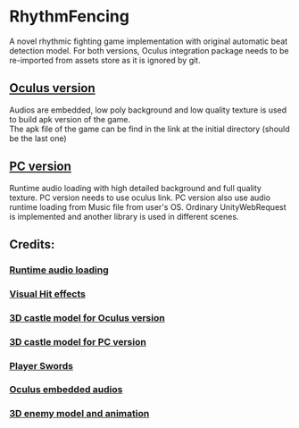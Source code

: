 # RhythmFencing
A novel rhythmic fighting game implementation with original automatic beat detection model.
For both versions, Oculus integration package needs to be re-imported from assets store as it is ignored by git.

## [Oculus version](https://github.com/yizhengliu/RhythmFencing/tree/oculus-product)
Audios are embedded, low poly background and low quality texture is used to build apk version of the game.  
The apk file of the game can be find in the link at the initial directory (should be the last one)
## [PC version](https://github.com/yizhengliu/RhythmFencing/tree/PC-final-product)
Runtime audio loading with high detailed background and full quality texture.
PC version needs to use oculus link.
PC version also use audio runtime loading from Music file from user's OS. Ordinary UnityWebRequest is implemented and
another library is used in different scenes.
## Credits:
### [Runtime audio loading](https://assetstore.unity.com/packages/tools/audio/audioimporter-146746)

### [Visual Hit effects](https://assetstore.unity.com/packages/vfx/particles/hit-impact-effects-free-218385)

### [3D castle model for Oculus version](https://assetstore.unity.com/packages/3d/environments/dungeons/modular-castle-121360)

### [3D castle model for PC version](https://assetstore.unity.com/packages/3d/environments/historic/sponza-229289)

### [Player Swords](https://assetstore.unity.com/packages/3d/props/weapons/long-sword-212082)

### [Oculus embedded audios](https://dova-s.jp/bgm/)

### [3D enemy model and animation](https://www.mixamo.com/)
